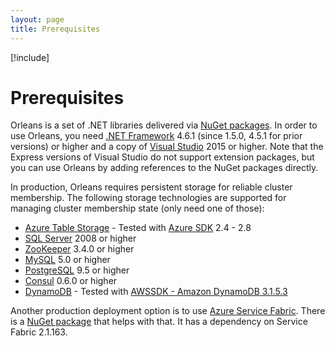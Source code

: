 ```yaml
---
layout: page
title: Prerequisites
---
```


[!include[](../../warning-banner.zh.md)]

# Prerequisites

Orleans is a set of .NET libraries delivered via [NuGet packages](NuGets.zh.md).
In order to use Orleans, you need [.NET Framework](http://dot.net) 4.6.1 (since 1.5.0, 4.5.1 for prior versions) or higher and a copy of [Visual Studio](https://www.visualstudio.com) 2015 or higher.
Note that the Express versions of Visual Studio do not support extension packages, but you can use Orleans by adding references to the NuGet packages directly.

In production, Orleans requires persistent storage for reliable cluster membership.
The following storage technologies are supported for managing cluster membership state (only need one of those):

* [Azure Table Storage](https://azure.microsoft.com/en-us/services/storage/tables/) - Tested with [Azure SDK](http://azure.microsoft.com/en-us/downloads) 2.4 - 2.8
* [SQL Server](https://www.microsoft.com/en-us/server-cloud/products/sql-server) 2008 or higher
* [ZooKeeper](https://zookeeper.apache.org) 3.4.0 or higher
* [MySQL](https://www.mysql.com) 5.0 or higher
* [PostgreSQL](https://postgresql.org/) 9.5 or higher
* [Consul](https://www.consul.io) 0.6.0 or higher
* [DynamoDB](https://aws.amazon.com/dynamodb/) - Tested with [AWSSDK - Amazon DynamoDB 3.1.5.3](https://www.nuget.org/packages/AWSSDK.DynamoDBv2/3.1.5.3)

Another production deployment option is to use [Azure Service Fabric](https://azure.microsoft.com/en-us/services/service-fabric/).
There is a [NuGet package](https://www.nuget.org/packages/Microsoft.Orleans.ServiceFabric/) that helps with that. It has a dependency on Service Fabric 2.1.163.
